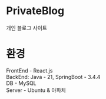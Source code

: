 # PrivateBlog
개인 블로그 사이트

# 환경
FrontEnd - React.js
<br/>
BackEnd: Java - 21, SpringBoot - 3.4.4
<br/>
DB - MySQL
<br/>
Server - Ubuntu & 아파치 
